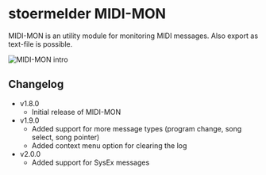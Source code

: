 # stoermelder MIDI-MON

MIDI-MON is an utility module for monitoring MIDI messages. Also export as text-file is possible.

![MIDI-MON intro](./MidiMon-intro.png)

## Changelog

- v1.8.0
    - Initial release of MIDI-MON
- v1.9.0
    - Added support for more message types (program change, song select, song pointer)
    - Added context menu option for clearing the log
- v2.0.0
    - Added support for SysEx messages